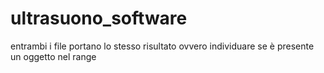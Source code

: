 # ultrasuono_software
entrambi i file portano lo stesso risultato ovvero individuare se è presente un oggetto nel range
